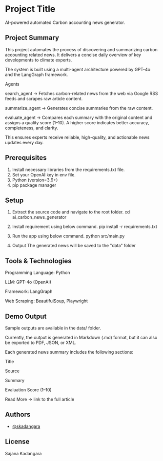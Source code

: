 
# Project Title

AI-powered automated Carbon accounting news generator.


## Project Summary

This project automates the process of discovering and summarizing carbon accounting related news. It delivers a concise daily overview of key developments to climate experts.

The system is built using a multi-agent architecture powered by GPT-4o and the LangGraph framework.

Agents

search_agent → Fetches carbon-related news from the web via Google RSS feeds and scrapes raw article content.

summarize_agent → Generates concise summaries from the raw content.

evaluate_agent → Compares each summary with the original content and assigns a quality score (1–10). A higher score indicates better accuracy, completeness, and clarity.

This ensures experts receive reliable, high-quality, and actionable news updates every day.
## Prerequisites

1. Install necessary libraries from the requirements.txt file.
2. Set your OpenAI key in env file.
3. Python (version=3.9+)
4. pip package manager
## Setup

1. Extract the source code and navigate to the root folder.
cd ai_carbon_news_generator

2. Install requirement using below command.
pip install -r requirements.txt

3. Run the app using below command.
python src/main.py

4. Output
The generated news will be saved to the "data" folder 



## Tools & Technologies

Programming Language: Python

LLM: GPT-4o (OpenAI)

Framework: LangGraph

Web Scraping: BeautifulSoup, Playwright
## Demo Output

Sample outputs are available in the data/ folder.

Currently, the output is generated in Markdown (.md) format, but it can also be exported to PDF, JSON, or XML.

Each generated news summary includes the following sections:

Title

Source

Summary

Evaluation Score (1–10)

Read More → link to the full article


## Authors

- [@skadangara](https://github.com/skadangara)


## License

Sajana Kadangara

